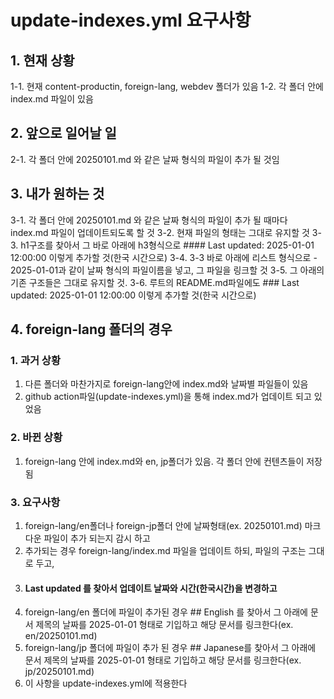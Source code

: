 # update-indexes.yml 요구사항

## 1. 현재 상황
1-1. 현재 content-productin, foreign-lang, webdev 폴더가 있음
1-2. 각 폴더 안에 index.md 파일이 있음

## 2. 앞으로 일어날 일
2-1. 각 폴더 안에 20250101.md 와 같은 날짜 형식의 파일이 추가 될 것임

## 3. 내가 원하는 것
3-1. 각 폴더 안에 20250101.md 와 같은 날짜 형식의 파일이 추가 될 때마다 index.md 파일이 업데이트되도록 할 것
3-2. 현재 파일의 형태는 그대로 유지할 것
3-3. h1구조를 찾아서 그 바로 아래에 h3형식으로 #### Last updated: 2025-01-01 12:00:00 이렇게 추가할 것(한국 시간으로)
3-4. 3-3 바로 아래에 리스트 형식으로 - 2025-01-01과 같이 날짜 형식의 파일이름을 넣고, 그 파일을 링크할 것
3-5. 그 아래의 기존 구조들은 그대로 유지할 것.
3-6. 루트의 README.md파일에도 ### Last updated: 2025-01-01 12:00:00 이렇게 추가할 것(한국 시간으로)

## 4. foreign-lang 폴더의 경우
### 1. 과거 상황
1. 다른 폴더와 마찬가지로 foreign-lang안에 index.md와 날짜별 파일들이 있음
2. github action파일(update-indexes.yml)을 통해 index.md가 업데이트 되고 있었음

### 2. 바뀐 상황
1. foreign-lang 안에 index.md와 en, jp폴더가 있음. 각 폴더 안에 컨텐츠들이 저장됨

### 3. 요구사항
1. foreign-lang/en폴더나 foreign-jp폴더 안에 날짜형태(ex. 20250101.md) 마크다운 파일이 추가 되는지 감시 하고
2. 추가되는 경우 foreign-lang/index.md 파일을 업데이트 하되, 파일의 구조는 그대로 두고,
3. #### Last updated 를 찾아서 업데이트 날짜와 시간(한국시간)을 변경하고
4. foreign-lang/en 폴더에 파일이 추가된 경우 ## English 를 찾아서 그 아래에 문서 제목의 날짜를 2025-01-01 형태로 기입하고 해당 문서를 링크한다(ex. en/20250101.md)
5. foreign-lang/jp 폴더에 파일이 추가 된 경우 ## Japanese를 찾아서 그 아래에 문서 제목의 날짜를 2025-01-01 형태로 기입하고 해당 문서를 링크한다(ex. jp/20250101.md)
6. 이 사항을 update-indexes.yml에 적용한다

